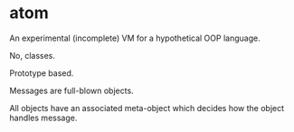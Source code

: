 # atom
An experimental (incomplete) VM for a hypothetical OOP language.

No, classes.

Prototype based.

Messages are full-blown objects.

All objects have an associated meta-object which decides how the object handles message.

